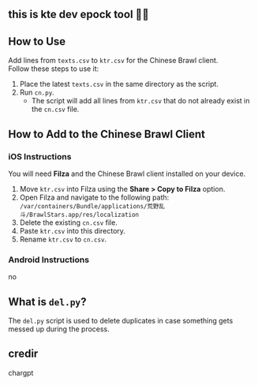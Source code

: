 ## this is kte dev epock tool 🥶🥶

## How to Use
Add lines from `texts.csv` to `ktr.csv` for the Chinese Brawl client.  
Follow these steps to use it:  

1. Place the latest `texts.csv` in the same directory as the script.  
2. Run `cn.py`.  
   - The script will add all lines from `ktr.csv` that do not already exist in the `cn.csv` file.  

## How to Add to the Chinese Brawl Client  

### iOS Instructions  
You will need **Filza** and the Chinese Brawl client installed on your device.  

1. Move `ktr.csv` into Filza using the **Share > Copy to Filza** option.  
2. Open Filza and navigate to the following path:  
   `/var/containers/Bundle/applications/荒野乱斗/BrawlStars.app/res/localization`  
3. Delete the existing `cn.csv` file.  
4. Paste `ktr.csv` into this directory.  
5. Rename `ktr.csv` to `cn.csv`.
### Android Instructions
no

## What is `del.py`?
The `del.py` script is used to delete duplicates in case something gets messed up during the process.

## credir 
chargpt
